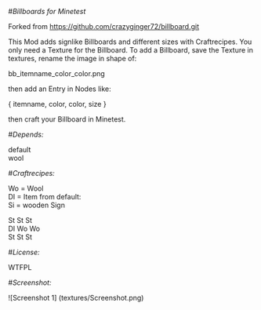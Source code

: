 #*Billboards for Minetest*

Forked from
https://github.com/crazyginger72/billboard.git

This Mod adds signlike Billboards and different sizes with Craftrecipes.
You only need a Texture for the Billboard.
To add a Billboard, save the Texture in textures, rename the image in shape of:

bb_itemname_color_color.png

then add an Entry in Nodes like:

{ itemname, color, color, size }

then craft your Billboard in Minetest.

#*Depends:*

default  
wool  

#*Craftrecipes:*

Wo = Wool  
DI = Item from default:  
Si = wooden Sign   

St St St  
DI Wo Wo  
St St St  

#*License:*

WTFPL

#*Screenshot:*

![Screenshot 1] (textures/Screenshot.png)
